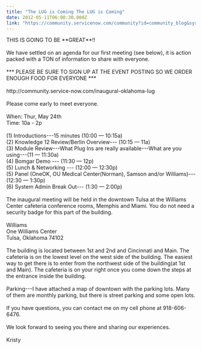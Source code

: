 ```yaml
---
title: "The LUG is Coming The LUG is Coming"
date: 2012-05-11T06:08:30.000Z
link: "https://community.servicenow.com/community?id=community_blog&sys_id=e50eaa2ddbd0dbc01dcaf3231f96191a"
---
```

<p>THIS IS GOING TO BE **GREAT**!!<br /><br />We have settled on an agenda for our first meeting (see below), it is action packed with a TON of information to share with everyone. <br /><br />*** PLEASE BE SURE TO SIGN UP AT THE EVENT POSTING SO WE ORDER ENOUGH FOOD FOR EVERYONE ***<br /><br />http://community.service-now.com/inaugural-oklahoma-lug<br /><br />Please come early to meet everyone. <br /><br />When: Thur, May 24th<br />Time: 10a - 2p<br /><br />(1) Introductions---15 minutes (10:00 — 10:15a)<br />(2) Knowledge 12 Review/Berlin Overview--- (10:15 — 11a)<br />(3) Module Review---What Plug Ins are really available---What are you using---(11 — 11:30a)<br />(4) Bomgar Demo --- (11:30 — 12p)<br />(5) Lunch &amp; Networking --- (12:00 — 12:30p)<br />(5) Panel (OneOK, OU Medical Center(Norman), Samson and/or Williams)--- (12:30 — 1:30p)<br />(6) System Admin Break Out--- (1:30 — 2:00p)<br /><br />The inaugural meeting will be held in the downtown Tulsa at the Williams Center cafeteria conference rooms, Memphis and Miami. You do not need a security badge for this part of the building.<br /><br />Williams<br />One Williams Center<br />Tulsa, Oklahoma 74102<br /><br />The building is located between 1st and 2nd and Cincinnati and Main. The cafeteria is on the lowest level on the west side of the building. The easiest way to get there is to enter from the northwest side of the building(at 1st and Main). The cafeteria is on your right once you come down the steps at the entrance inside the building.<br /><br />Parking---I have attached a map of downtown with the parking lots. Many of them are monthly parking, but there is street parking and some open lots.<br /><br />If you have questions, you can contact me on my cell phone at 918-606-6476.<br /><br />We look forward to seeing you there and sharing our experiences.<br /><br />Kristy</p>